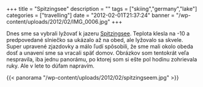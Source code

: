 +++
title = "Spitzingsee"
description = ""
tags = ["skiing","germany","lake"]
categories = ["travelling"]
date = "2012-02-01T21:37:24"
banner = "/wp-content/uploads/2012/02/IMG_0006.jpg"
+++

Dnes sme sa vybrali lyžovať k jazeru <a title="Spitzingsee"
href="http://www.alpenbahnen-spitzingsee.de" target="_blank">Spitzingsee</a>. Teplota klesla na -10 a predpovedané slniečko sa ukázalo až na obed, ale lyžovalo sa skvele. Super
upravené zjazdovky a málo ľudí spôsobili, že sme mali okolo obeda dosť a unavení sme sa vracali
späť domov. Obrázkov som tentokrát veľa nespravila, iba jednu panorámu, po ktorej som si ešte pol
hodinu zohrievala ruky. Ale v lete to dúfam napravím.

{{< panorama "/wp-content/uploads/2012/02/spitzingseem.jpg"  >}}
